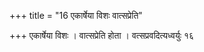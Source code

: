 +++
title = "16 एकार्षेया विशः वात्सप्रेति"

+++
एकार्षेया विशः । वात्सप्रेति होता । वत्सप्रवदित्यध्वर्युः १६